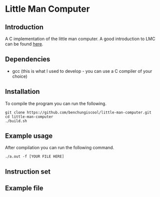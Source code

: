 # Little Man Computer
## Introduction
A C implementation of the little man computer. A good introduction to LMC can be found [here](http://elearning.algonquincollege.com/coursemat/dat2343/lectures.f03/12-LMC.htm).

## Dependencies
- gcc (this is what I used to develop - you can use a C compiler of your choice)

## Installation
To compile the program you can run the following.
``` 
git clone https://github.com/benchungiscool/little-man-computer.git
cd little-man-computer
./build.sh
```

## Example usage
After compilation you can run the following command.
```
./a.out -f [YOUR FILE HERE]
```

## Instruction set

## Example file
